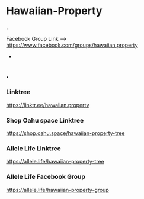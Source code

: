 # Hawaiian-Property
.


Facebook Group Link --> https://www.facebook.com/groups/hawaiian.property

-
.
-


### Linktree
https://linktr.ee/hawaiian.property

### Shop Oahu space Linktree
https://shop.oahu.space/hawaiian-property-tree

### Allele Life Linktree
https://allele.life/hawaiian-property-tree

### Allele Life Facebook Group
https://allele.life/hawaiian-property-group

